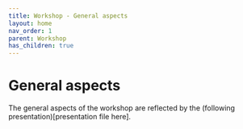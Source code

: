 ```yaml
---
title: Workshop - General aspects
layout: home
nav_order: 1
parent: Workshop
has_children: true
---
```


# General aspects

The general aspects of the workshop are reflected by the (following presentation)[presentation file here].